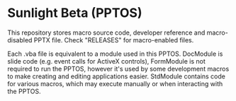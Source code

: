 # Sunlight Beta (PPTOS)
This repository stores macro source code, developer reference and macro-disabled PPTX file. Check "RELEASES" for macro-enabled files.

Each .vba file is equivalent to a module used in this PPTOS. DocModule is slide code (e.g. event calls for ActiveX controls), FormModule is not required to run the PPTOS, however it's used by some development macros to make creating and editing applications easier. StdModule contains code for various macros, which may execute manually or when interacting with the PPTOS.
